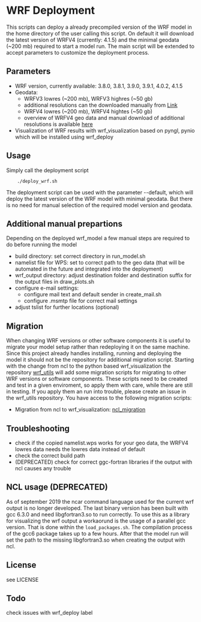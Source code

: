 # WRF Deployment

This scripts can deploy a already precompiled version of the WRF model in the
home directory of the user calling this script. On default it will download the
latest version of WRFV4 (currently: 4.1.5) and the minimal geodata (~200 mb) 
required to start a model run. The main script will be extended to accept
parameters to customize the deployment process.

## Parameters
* WRF version, currently available: 3.8.0, 3.8.1, 3.9.0, 3.9.1, 4.0.2, 4.1.5
* Geodata: 
	* WRFV3 lowres (~200 mb), WRFV3 highres (~50 gb)
	* additional resolutions can the downloaded manually from [Link](http://www2.mmm.ucar.edu/wrf/users/download/get_sources_wps_geog_V3.html)
	* WRFV4 lowres (~200 mb), WRFV4 hightes (~50 gb)
	* overview of WRFV4 geo data and manual download of additional resolutions is available [here](http://www2.mmm.ucar.edu/wrf/users/download/get_sources_wps_geog.html)
* Visualization of WRF results with wrf_visualization based on pyngl, pynio which will be installed using wrf_deploy

## Usage
Simply call the deployment script
```
    ./deploy_wrf.sh
```
The deployment script can be used with the parameter --default, which will deploy the latest version of the WRF model with minimal
geodata. But there is no need for manual selection of the required model version and geodata.

## Additional manual prepartions
Depending on the deployed wrf_model a few manual steps are required to do before running the model
* build directory: set correct directory in run_model.sh
* namelist file for WPS: set to correct path to the geo data (that will be automated in the future and integrated into the deployment)
* wrf_output directory: adjust destination folder and destination suffix for the output files in draw_plots.sh
* configure e-mail settings:
	* configure mail text and default sender in create_mail.sh
	* configure .msmtp file for correct mail settings
* adjust tslist for further locations (optional)

## Migration
When changing WRF versions or other software components it is useful to migrate your model setup rather than redeploying it on the same machine.
Since this project already handles installing, running and deploying the model it should not be the repository for additional migration script.
Starting with the change from ncl to the python based wrf_visualization the repository [wrf_utils](https://github.com/SettRaziel/wrf_utils) will
add some migration scripts for migrating to other WRF versions or software components. These scripts need to be created and test in a given enviroment,
so apply them with care, while there are still in testing. If you apply them an run into trouble, please create an issue in the wrf_utils repository.
You have access to the following migration scripts:
* Migration from ncl to wrf_visualization: [ncl_migration](https://github.com/SettRaziel/wrf_utils/blob/development/migration/visualization_migration.sh)

## Troubleshooting
* check if the copied namelist.wps works for your geo data, the WRFV4 lowres data needs the lowres data instead of default
* check the correct build path
* (DEPRECATED) check for correct ggc-fortran libraries if the output with ncl causes any trouble

## NCL usage (DEPRECATED)
As of september 2019 the ncar command language used for the current wrf output is no longer developed. 
The last binary version has been built with gcc 6.3.0 and need libgfortran3.so to run correctly.
To use this as a library for visualizing the wrf output a workaorund is the usage of a parallel gcc version.
That is done within the `load_packages.sh`. The compilation process of the gcc6 package takes up to a few hours.
After that the model run will set the path to the missing libgfortran3.so when creating the output with ncl.

## License
see LICENSE

## Todo
check issues with wrf_deploy label
